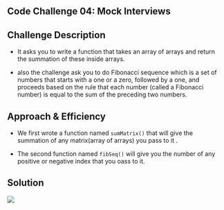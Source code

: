 
## Code Challenge 04: Mock Interviews

## Challenge Description
* It asks you to write a function that takes an array of arrays and return the summation of these inside arrays.

* also the challenge ask you to do Fibonacci sequence which is a set of numbers that starts with a one or a zero, followed by a one, and proceeds based on the rule that each number (called a Fibonacci number) is equal to the sum of the preceding two numbers.

## Approach & Efficiency
* We first wrote a function named `sumMatrix()` that will give the summation of any matrix(array of arrays) you pass to it .

* The second function named `fibSeq()` will give you the number of any positive or negative index that you oass to it.

## Solution
![](assesst/1.jpeg)
